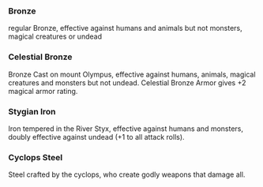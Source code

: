 ### Bronze
regular Bronze, effective against humans and animals but not monsters, magical creatures or undead
### Celestial Bronze
Bronze Cast on mount Olympus, effective against humans, animals, magical creatures and monsters but not undead.
Celestial Bronze Armor gives +2 magical armor rating.
### Stygian Iron
Iron tempered in the River Styx, effective against humans and monsters, doubly effective against undead (+1 to all attack rolls).
### Cyclops Steel
Steel crafted by the cyclops, who create godly weapons that damage all.